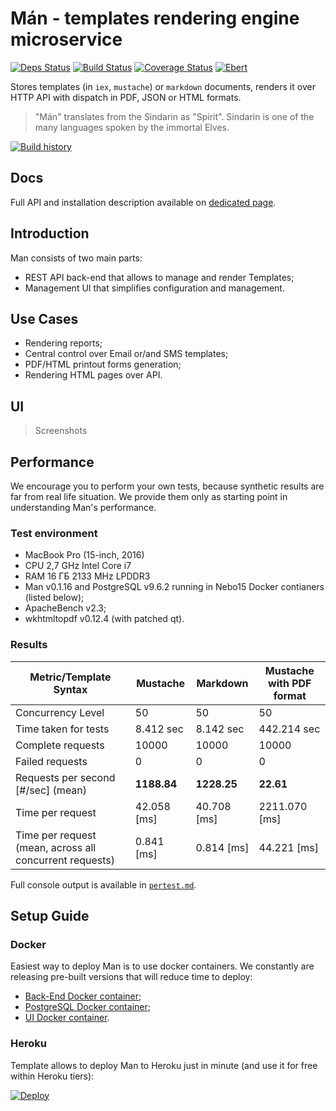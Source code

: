 # Mán - templates rendering engine microservice
[![Deps Status](https://beta.hexfaktor.org/badge/all/github/Nebo15/man.api.svg)](https://beta.hexfaktor.org/github/Nebo15/man.api) [![Build Status](https://travis-ci.org/Nebo15/man.api.svg?branch=master)](https://travis-ci.org/Nebo15/man.api) [![Coverage Status](https://coveralls.io/repos/github/Nebo15/man.api/badge.svg?branch=master)](https://coveralls.io/github/Nebo15/man.api?branch=master) [![Ebert](https://ebertapp.io/github/Nebo15/man.api.svg)](https://ebertapp.io/github/Nebo15/man.api)

Stores templates (in `iex`, `mustache`) or `markdown` documents, renders it over HTTP API with dispatch in PDF, JSON or HTML formats.

> "Mán" translates from the Sindarin as "Spirit". Sindarin is one of the many languages spoken by the immortal Elves.

[![Build history](https://buildstats.info/travisci/chart/Nebo15/man.api)](https://travis-ci.org/Nebo15/man.api)

## Docs

Full API and installation description available on [dedicated page](http://docs.man2.apiary.io/).

## Introduction

Man consists of two main parts:

- REST API back-end that allows to manage and render Templates;
- Management UI that simplifies configuration and management.

## Use Cases

- Rendering reports;
- Central control over Email or/and SMS templates;
- PDF/HTML printout forms generation;
- Rendering HTML pages over API.

## UI

> Screenshots

## Performance

We encourage you to perform your own tests, because synthetic results are far from real life situation. We provide them only as starting point in understanding Man's performance.

### Test environment

* MacBook Pro (15-inch, 2016)
* CPU 2,7 GHz Intel Core i7
* RAM 16 ГБ 2133 MHz LPDDR3
* Man v0.1.16 and PostgreSQL v9.6.2 running in Nebo15 Docker contianers (listed below);
* ApacheBench v2.3;
* wkhtmltopdf v0.12.4 (with patched qt).

### Results

| **Metric**/**Template Syntax**                          | **Mustache** | **Markdown** | **Mustache with PDF format** |
| ------------------------------------------------------- | ------------ | ------------ | --------------|
| Concurrency Level                                       | 50           | 50           | 50            |
| Time taken for tests                                    | 8.412 sec    | 8.142 sec    | 442.214 sec   |
| Complete requests                                       | 10000        | 10000        | 10000         |
| Failed requests                                         | 0            | 0            | 0             |
| Requests per second [#/sec] (mean)                      | **1188.84**  | **1228.25**  | **22.61**     |
| Time per request                                        | 42.058 [ms]  | 40.708 [ms]  | 2211.070 [ms] |
| Time per request (mean, across all concurrent requests) | 0.841 [ms]   | 0.814 [ms]   | 44.221 [ms]   |

Full console output is available in [`pertest.md`](https://github.com/Nebo15/man.api/blob/master/docs/perftest.md).

## Setup Guide

### Docker

Easiest way to deploy Man is to use docker containers.
We constantly are releasing pre-built versions that will reduce time to deploy:

- [Back-End Docker container](https://hub.docker.com/r/nebo15/man/);
- [PostgreSQL Docker container](https://hub.docker.com/r/nebo15/alpine-postgre/);
- [UI Docker container](https://hub.docker.com/r/nebo15/man-web/).

### Heroku

Template allows to deploy Man to Heroku just in minute (and use it for free within Heroku tiers):

[![Deploy](https://www.herokucdn.com/deploy/button.svg)](https://heroku.com/deploy?template=https://github.com/nebo15/man.api)
